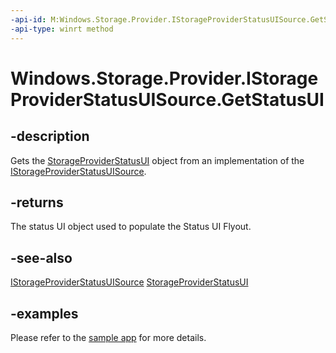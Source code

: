 ```yaml
---
-api-id: M:Windows.Storage.Provider.IStorageProviderStatusUISource.GetStatusUI
-api-type: winrt method
---
```


# Windows.Storage.Provider.IStorageProviderStatusUISource.GetStatusUI

<!--
public Windows.Storage.Provider.StorageProviderStatusUI GetStatusUI ();
-->

## -description

Gets the [StorageProviderStatusUI](storageproviderstatusui.md) object from an implementation of the [IStorageProviderStatusUISource](istorageproivderstatusuisource.md).

## -returns

The status UI object used to populate the Status UI Flyout.

## -see-also

[IStorageProviderStatusUISource](istorageproivderstatusuisource.md)
[StorageProviderStatusUI](storageproviderstatusui.md)

## -examples

Please refer to the [sample app](https://github.com/microsoft/Windows-classic-samples/blob/7cbd99ac1d2b4a0beffbaba29ea63d024ceff700/Samples/CloudMirror/CloudMirror/MyStatusUISource.cpp) for more details.
